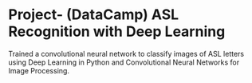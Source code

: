 # Project- (DataCamp) ASL Recognition with Deep Learning
Trained a convolutional neural network to classify images of ASL letters using Deep Learning in Python and Convolutional Neural Networks for Image Processing.
